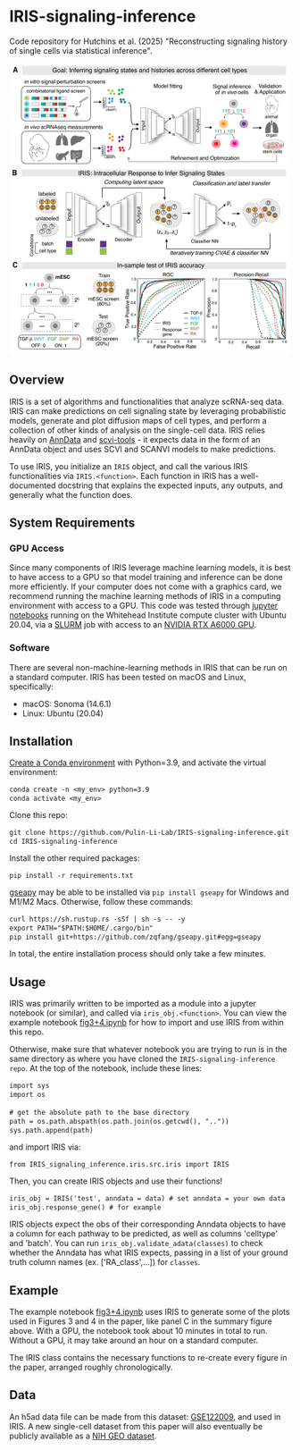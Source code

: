 # IRIS-signaling-inference
Code repository for Hutchins et al. (2025) "Reconstructing signaling history of single cells via statistical inference". 

![IRIS figure](fig.png)

## Overview
IRIS is a set of algorithms and functionalities that analyze scRNA-seq data. IRIS can make predictions on cell signaling state by leveraging probabilistic models, generate and plot diffusion maps of cell types, and perform a collection of other kinds of analysis on the single-cell data. IRIS relies heavily on [AnnData](https://anndata.readthedocs.io/en/stable/) and [scvi-tools](https://scvi-tools.org/) - it expects data in the form of an AnnData object and uses SCVI and SCANVI models to make predictions. 

To use IRIS, you initialize an `IRIS` object, and call the various IRIS functionalities via `IRIS.<function>`. Each function in IRIS has a well-documented docstring that explains the expected inputs, any outputs, and generally what the function does. 

## System Requirements
### GPU Access
Since many components of IRIS leverage machine learning models, it is best to have access to a GPU so that model training and inference can be done more efficiently. If your computer does not come with a graphics card, we recommend running the machine learning methods of IRIS in a computing environment with access to a GPU. This code was tested through [jupyter notebooks](https://jupyter.org/) running on the Whitehead Institute compute cluster with Ubuntu 20.04, via a [SLURM](https://slurm.schedmd.com/documentation.html) job with access to an [NVIDIA RTX A6000 GPU](https://www.nvidia.com/en-us/design-visualization/rtx-a6000/). 

### Software 
There are several non-machine-learning methods in IRIS that can be run on a standard computer. IRIS has been tested on macOS and Linux, specifically:
* macOS: Sonoma (14.6.1)
* Linux: Ubuntu (20.04)

## Installation
[Create a Conda environment](https://docs.conda.io/projects/conda/en/latest/user-guide/tasks/manage-environments.html#creating-an-environment-with-commands) with Python=3.9, and activate the virtual environment:
```
conda create -n <my_env> python=3.9
conda activate <my_env>
```
Clone this repo:
```
git clone https://github.com/Pulin-Li-Lab/IRIS-signaling-inference.git
cd IRIS-signaling-inference
```
Install the other required packages:
```
pip install -r requirements.txt
```
[gseapy](https://pypi.org/project/gseapy/1.1.3/) may be able to be installed via `pip install gseapy` for Windows and M1/M2 Macs. Otherwise, follow these commands:
```
curl https://sh.rustup.rs -sSf | sh -s -- -y
export PATH="$PATH:$HOME/.cargo/bin"
pip install git+https://github.com/zqfang/gseapy.git#egg=gseapy
```
In total, the entire installation process should only take a few minutes.

## Usage
IRIS was primarily written to be imported as a module into a jupyter notebook (or similar), and called via `iris_obj.<function>`. You can view the example notebook [fig3+4.ipynb](https://github.com/Pulin-Li-Lab/IRIS-signaling-inference/blob/main/iris/examples/fig3%2B4.ipynb) for how to import and use IRIS from within this repo. 

Otherwise, make sure that whatever notebook you are trying to run is in the same directory as where you have cloned the `IRIS-signaling-inference repo`. At the top of the notebook, include these lines:
```
import sys
import os

# get the absolute path to the base directory
path = os.path.abspath(os.path.join(os.getcwd(), ".."))
sys.path.append(path)
```
and import IRIS via:
```
from IRIS_signaling_inference.iris.src.iris import IRIS
```
Then, you can create IRIS objects and use their functions! 
```
iris_obj = IRIS('test', anndata = data) # set anndata = your own data
iris_obj.response_gene() # for example
```
IRIS objects expect the obs of their corresponding Anndata objects to have a column for each pathway to be predicted, as well as columns 'celltype' and 'batch'. You can run 
`iris_obj.validate_adata(classes)` to check whether the Anndata has what IRIS expects, passing in a list of your ground truth column names (ex. ['RA_class',...]) for `classes`.

## Example
The example notebook [fig3+4.ipynb](https://github.com/Pulin-Li-Lab/IRIS-signaling-inference/blob/main/iris/examples/fig3%2B4.ipynb) uses IRIS to generate some of the plots used in Figures 3 and 4 in the paper, like panel C in the summary figure above. With a GPU, the notebook took about 10 minutes in total to run. Without a GPU, it may take around an hour on a standard computer. 

The IRIS class contains the necessary functions to re-create every figure in the paper, arranged roughly chronologically.

## Data
An h5ad data file can be made from this dataset: [GSE122009](https://www.ncbi.nlm.nih.gov/geo/query/acc.cgi?acc=GSE122009), and used in IRIS. A new single-cell dataset from this paper will also eventually be publicly available as a [NIH GEO dataset](https://www.ncbi.nlm.nih.gov/gds/?term=GSE289836). 
